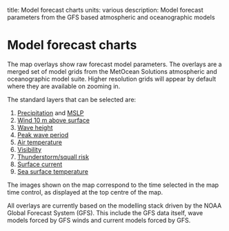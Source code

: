 title: Model forecast charts
units: various
description: Model forecast parameters from the GFS based atmospheric and oceanographic models

# Model forecast charts
The map overlays show raw forecast model parameters. The overlays are a merged set of model grids from the MetOcean Solutions atmospheric and oceanographic model suite. Higher resolution grids will appear by default where they are available on zooming in.

The standard layers that can be selected are:
1. [Precipitation](?precipitation-rate) and [MSLP](?mean-sea-level-pressure)
2. [Wind 10 m above surface](?mean-wind-velocity)
3. [Wave height](?significant-wave-height)
4. [Peak wave period](?peak-wave-period)
5. [Air temperature](?air-temperature)
6. [Visibility](?visibility)
7. [Thunderstorm/squall risk](?thunderstorm-risk)
8. [Surface current](?current-velocity)
9. [Sea surface temperature](?sea-surface-temperature)

The images shown on the map correspond to the time selected in the map time control, as displayed at the top centre of the map.

All overlays are currently based on the modelling stack driven by the NOAA Global Forecast System (GFS). This include the GFS data itself, wave models forced by GFS winds and current models forced by GFS.

